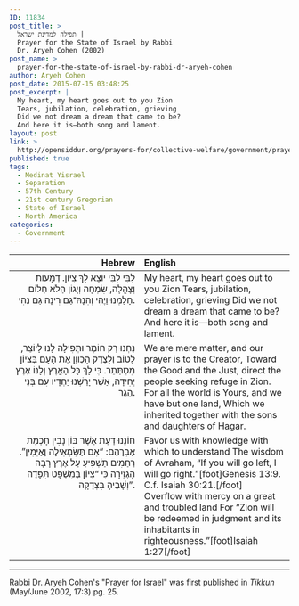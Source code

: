 ```yaml
---
ID: 11834
post_title: >
  תפילה למדינת ישראל |
  Prayer for the State of Israel by Rabbi
  Dr. Aryeh Cohen (2002)
post_name: >
  prayer-for-the-state-of-israel-by-rabbi-dr-aryeh-cohen
author: Aryeh Cohen
post_date: 2015-07-15 03:48:25
post_excerpt: |
  My heart, my heart goes out to you Zion
  Tears, jubilation, celebration, grieving
  Did we not dream a dream that came to be?
  And here it is—both song and lament.
layout: post
link: >
  http://opensiddur.org/prayers-for/collective-welfare/government/prayer-for-the-state-of-israel-by-rabbi-dr-aryeh-cohen/
published: true
tags:
  - Medinat Yisrael
  - Separation
  - 57th Century
  - 21st century Gregorian
  - State of Israel
  - North America
categories:
  - Government
---
```

<table style="margin-left: auto;margin-right: auto;" class="draggable">
<thead><tr><th id="x" style="text-align: right;">Hebrew</th><th style="text-align: left;">English</th></tr></thead>
<tbody>
<tr><td style="vertical-align: top;" width="46%">
<div class="liturgy" style="text-align: right;"><span lang="he">
לִבִּי לִבִּי יוֹצֵא לָךְ צִיוֹן.
דְמָעוֹת וְצָהֳלָה, שִׂמְחָה וְיָגוֹן
הַלֹא חַלוֹם חָלַמְנוּ וַיֶהִי
וְהִנָהּ־גַם רִינָה גַם נֶהִי.
</span></div>
</td>
 
<td style="vertical-align:top;" width="53%">
<div class="english">
My heart, my heart goes out to you Zion
Tears, jubilation, celebration, grieving
Did we not dream a dream that came to be?
And here it is—both song and lament.
</div>
</td></tr>


<tr><td style="vertical-align: top;" width="46%">
<div class="liturgy" style="text-align: right;"><span lang="he">
נַחְנוּ רַק חוֹמֶר וּתְּפִילָה לָנוּ לָיוֹצֵר,
לַטוֹב וְלַצֶדֶק הַכְווֵן אֶת הָעָם בְּצִיוֹן מִסְתַּתֵר.
כִּי לָךְ כָּל הָאֳרֶץ וְלָנוֹ אֶרֶץ יְחִידָה,
אַשֶׁר יָרַשְׁנוּ יַחְדָיו עִם בְּנֵי הָגָר.
</span></div>
</td>
 
<td style="vertical-align:top;" width="53%">
<div class="english">
We are mere matter, and our prayer is to the Creator,
Toward the Good and the Just, direct the people seeking refuge in Zion.
For all the world is Yours, and we have but one land,
Which we inherited together with the sons and daughters of Hagar.
</div>
</td></tr>


<tr><td style="vertical-align: top;" width="46%">
<div class="liturgy" style="text-align: right;"><span lang="he">
חוֹנֵנוּ דַעַת אַשֶׁר בּוֹן נָבִין
חָכְמַת אַבְרָהָם: “אִם תַּשְׂמְאִילָה וָאַיְמִין”.
רַחַמִים תַּשְׁפִּיעַ עַל אֶרֶץ רָבָּה הַגְזֵירָה
כִּי “צִיוֹן בְּמִשְׁפָּט תִּפָּדֶה וְשָׁבֶיהָ בִּצְדָקָה”.
</span></div>
</td>
 
<td style="vertical-align:top;" width="53%">
<div class="english">
Favor us with knowledge with which to understand
The wisdom of Avraham, “If you will go left, I will go right.”[foot]Genesis 13:9. C.f. Isaiah 30:21.[/foot]&nbsp;<br />
Overflow with mercy on a great and troubled land
For “Zion will be redeemed in judgment and its inhabitants in righteousness.”[foot]Isaiah 1:27[/foot]
</div>
</td></tr>
</tbody></tbody></tbody></tbody></table>

<hr />
Rabbi Dr. Aryeh Cohen's "Prayer for Israel" was first published in <em>Tikkun</em> (May/June 2002, 17:3) pg. 25.